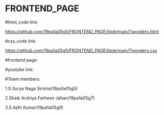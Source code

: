 # FRONTEND_PAGE

#html_code link:

https://github.com/19pa1a05g5/FRONTEND_PAGE/blob/main/7wonders.html

#css_code link:

https://github.com/19pa1a05g5/FRONTEND_PAGE/blob/main/7wonders.css

#frontend page:



#youtube link:



#Team members:

1.S.Surya Naga Sirisha(19pa1a05g5)

2.Shaik Arshiya Farheen Jahan(19pa1a05g7)

3.S.Ajith Kumar(19pa1a05g9)
